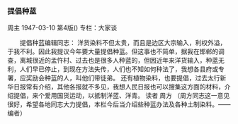 ### 提倡种蓝
周主
1947-03-10
第4版()
专栏：大家谈

　　提倡种蓝编辑同志：
    洋货染料不但太贵，而且是边区大宗输入，利权外溢，于我不利。因此我提议今年要大量提倡种蓝。但这事也不简单，据我在邯郸的调查，离城很近的孟忤村、过去也是很多人种蓝的，但因近年来洋货输入，种蓝无利，人们早已停止，到现在方法失传，人们也不知如何种法了，我想各县府或专署，应奖励会种蓝的人，叫他们带徒弟。
    还有植物染料，也要提倡，过去太行新华日报常有介绍，其他各报就不多见，我想人民日报也可以搜集这方面的材料，介绍提倡，来个爱用国货运动，以抵制洋蓝、洋青。        读者  周方
    （周方同志这一意见很好，希望各地同志大力提倡，本栏今后当介绍些种蓝办法及各种土制染料。——编者）
